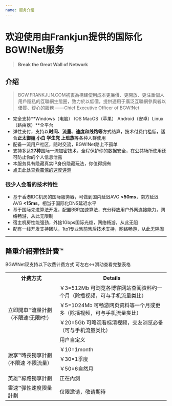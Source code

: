 ```yaml
---
name: 服务介绍
---
```


# 欢迎使用由Frankjun提供的国际化BGW!Net服务
> **Break the Great Wall of Network**



## 介绍

> BGW.FRANKJUN.COM初衷為構建使用成本更廉價、更開放、更注重個人用戶隱私的互聯網生態圈，致力於以低價，提供適用于廣泛互聯網參與者以優質、舒心的服務
——Chief Executive Officer of BGW!Net

 - 完全支持**Windows（电脑） IOS MacOS（苹果） Android（安卓）Linux（路由器）**全平台
 - 弹性支付，支持以**时间、流量、速度和线路等**方式结算，技术付费门槛低，适合**正太御姐 小白 学生党 上班族**等各种人群使用
 - 配备一流用户社区，随时交流，BGW!Net路上不孤单
 - 支持多达**27种**国际一流加密技术，全程保护你的数据安全，在公共场所使用还可防止你的个人信息泄露
 - 本服务具有隐藏真实IP身份隐藏玩法，你值得拥有
 - [点击此处查看震惊的速度评测][1]


### 很少人会看的技术特性
- 基于香港IDC机房的国际服务器，可做到国内延迟AVG **<50ms**，南方延迟AVG **<15ms**，相当于国际化DNS延迟水平
- 基于国际先进算法开发，配置BBR加速算法，充分释放用户外网连接能力，网络畅游，从此无限制
- 宿主机房性能强劲，外接1Gbps国际光缆，网络畅游，从此无阻
- 配有一线开发支持团队，1to1专业售前售后技术支持，网络畅游，从此无隔阂

----------

## 隆重介紹彈性計費™
BGW!Net现支持以下收费计费方式
可左右↔️滑动查看完整表格
<table>
  <tr>
    <th>计费方式</th>
    <th>Details</th>
  </tr>
  <tr>
    <td rowspan="4">立即開車™流量計劃（不限速!无限时!）</td>
    <td>￥3=512Mb 可浏览各博客网站查阅资料约一个月（除播视频，可与手机流量类比）</td>
  </tr>
  <tr>
    <td>￥5=1024Mb 可畅游网页资料等一个月或更多（除播视频，可与手机流量类比）</td>
  </tr>
  <tr>
    <td>￥20=5Gb 可略观看标清视频，交友浏览必备（可与手机流量类比）</td>
  </tr>
 <tr>
  <td>用户自定义</td>
 </tr>
 
  <tr>
    <td rowspan="3">銳享™時長獨享計劃(不限速 不限流量）</td>
    <td>￥10=1month</td>
  </tr>
  <tr>
    <td>￥30=1季度</td>
  </tr>
  <tr>
    <td>￥50=6自然月</td>
  </tr>
  
  <tr>
    <td>英雄™線路獨享計劃</td>
    <td>正在內測</td>
  </tr>
  
 <tr>
    <td>靈速™彈性速度限量計劃</td>
    <td>仅限邀请，敬请期待</td>
  </tr>
</table>




  [1]: http://baidu.com
